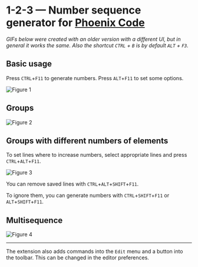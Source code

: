 # 1-2-3 — Number sequence generator for [Phoenix Code](http://phcode.io/) 

*GIFs below were created with an older version with a different UI, but in general it works the same. Also the shortcut `CTRL` + `B` is by default `ALT` + `F3`.*

## Basic usage

Press `CTRL`+`F11` to generate numbers. Press `ALT`+`F11` to set some options. 

![Figure 1](https://github.com/michaljerabek/1-2-3/blob/master/figure1.gif)

## Groups

![Figure 2](https://github.com/michaljerabek/1-2-3/blob/master/figure2.gif)

## Groups with different numbers of elements

To set lines where to increase numbers, select appropriate lines and press `CTRL`+`ALT`+`F11`. 

![Figure 3](https://github.com/michaljerabek/1-2-3/blob/master/figure3.gif)

You can remove saved lines with `CTRL`+`ALT`+`SHIFT`+`F11`.

To ignore them, you can generate numbers with `CTRL`+`SHIFT`+`F11` or `ALT`+`SHIFT`+`F11`.

## Multisequence

![Figure 4](https://github.com/michaljerabek/1-2-3/blob/master/figure4.gif)

---

The extension also adds commands into the `Edit` menu and a button into the toolbar. This can be changed in the editor preferences.